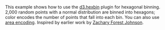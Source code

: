 This example shows how to use the [d3.hexbin](https://github.com/d3/d3-plugins/tree/master/hexbin) plugin for hexagonal binning. 2,000 random points with a normal distribution are binned into hexagons; color encodes the number of points that fall into each bin. You can also use [area encoding](../4248146). Inspired by earlier work by [Zachary Forest Johnson](http://indiemaps.com/blog/2011/10/hexbins/).